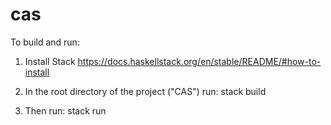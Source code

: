 # cas

To build and run:

1. Install Stack
https://docs.haskellstack.org/en/stable/README/#how-to-install

2. In the root directory of the project ("CAS") run:
stack build

3. Then run:
stack run